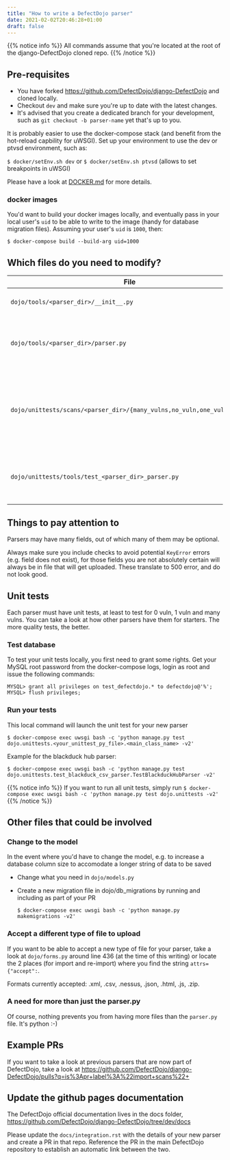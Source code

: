 ```yaml
---
title: "How to write a DefectDojo parser"
date: 2021-02-02T20:46:28+01:00
draft: false
---
```


{{% notice info %}}
All commands assume that you're located at the root of the django-DefectDojo cloned repo.
{{% /notice %}}

## Pre-requisites
- You have forked https://github.com/DefectDojo/django-DefectDojo and cloned locally.
- Checkout `dev` and make sure you're up to date with the latest changes.
- It's advised that you create a dedicated branch for your development, such as `git checkout -b parser-name` yet that's up to you.

It is probably easier to use the docker-compose stack (and benefit from the hot-reload capbility for uWSGI).
Set up your environment to use the dev or ptvsd environment, such as:

`$ docker/setEnv.sh dev`
or
`$ docker/setEnv.sh ptvsd` (allows to set breakpoints in uWSGI)

Please have a look at [DOCKER.md](https://github.com/DefectDojo/django-DefectDojo/blob/master/DOCKER.md) for more details.

### docker images
You'd want to build your docker images locally, and eventually pass in your local user's `uid` to be able to write to the image (handy for database migration files). Assuming your user's `uid` is `1000`, then:

`$ docker-compose build --build-arg uid=1000`

## Which files do you need to modify?

| File                                          | Purpose
|-------                                        |--------
|`dojo/tools/<parser_dir>/__init__.py`          | Empty file for class initialization
|`dojo/tools/<parser_dir>/parser.py`            | The meat. This is where you write your actual parser
|`dojo/unittests/scans/<parser_dir>/{many_vulns,no_vuln,one_vuln}.json` | Sample files containing meaningful data for unit tests. The minimal set.
|`dojo/unittests/tools/test_<parser_dir>_parser.py`   | The unittest class, holding unit tests definitions


## Things to pay attention to

Parsers may have many fields, out of which many of them may be optional.

Always make sure you include checks to avoid potential `KeyError` errors (e.g. field does not exist), for those fields you are not absolutely certain will always be in file that will get uploaded. These translate to 500 error, and do not look good.

## Unit tests

Each parser must have unit tests, at least to test for 0 vuln, 1 vuln and many vulns. You can take a look at how other parsers have them for starters. The more quality tests, the better.

### Test database
To test your unit tests locally, you first need to grant some rights. Get your MySQL root password from the docker-compose logs, login as root and issue the following commands:

```
MYSQL> grant all privileges on test_defectdojo.* to defectdojo@'%';
MYSQL> flush privileges;
```

### Run your tests

This local command will launch the unit test for your new parser

`$ docker-compose exec uwsgi bash -c 'python manage.py test dojo.unittests.<your_unittest_py_file>.<main_class_name> -v2'`

Example for the blackduck hub parser:

`$ docker-compose exec uwsgi bash -c 'python manage.py test dojo.unittests.test_blackduck_csv_parser.TestBlackduckHubParser -v2'`

{{% notice info %}}
If you want to run all unit tests, simply run `$ docker-compose exec uwsgi bash -c 'python manage.py test dojo.unittests -v2'`
{{% /notice %}}

## Other files that could be involved

### Change to the model
In the event where you'd have to change the model, e.g. to increase a database column size to accomodate a longer string of data to be saved
* Change what you need in `dojo/models.py`
* Create a new migration file in dojo/db_migrations by running and including as part of your PR

    `$ docker-compose exec uwsgi bash -c 'python manage.py makemigrations -v2'`

### Accept a different type of file to upload
If you want to be able to accept a new type of file for your parser, take a look at `dojo/forms.py` around line 436 (at the time of this writing) or locate the 2 places (for import and re-import) where you find the string `attrs={"accept":`.

Formats currently accepted: .xml, .csv, .nessus, .json, .html, .js, .zip.

### A need for more than just the parser.py

Of course, nothing prevents you from having more files than the `parser.py` file. It's python :-)

## Example PRs

If you want to take a look at previous parsers that are now part of DefectDojo, take a look at https://github.com/DefectDojo/django-DefectDojo/pulls?q=is%3Apr+label%3A%22import+scans%22+

## Update the github pages documentation

The DefectDojo official documentation lives in the docs folder, https://github.com/DefectDojo/django-DefectDojo/tree/dev/docs

Please update the `docs/integration.rst` with the details of your new parser and create a PR in that repo. Reference the PR in the main DefectDojo repository to establish an automatic link between the two.
